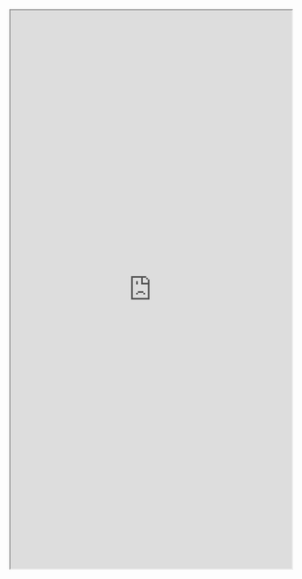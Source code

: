 <iframe 
src="https://coda.io/embed/jD38E5fJk_/#Full-Active-Inference-Ontology_tuuOJ_Ew/r270&view=full&viewMode=embedplay&hideSections=true" 
width=900 
height=1000 
style="max-width: 100%;" 
allow="fullscreen">
</iframe>